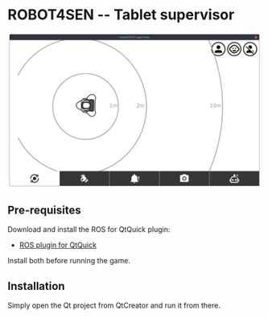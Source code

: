 ROBOT4SEN -- Tablet supervisor
==============================

![screenhot of the interface](doc/screenshot.png)

Pre-requisites
--------------

Download and install the ROS for QtQuick plugin:

- [ROS plugin for QtQuick](https://github.com/severin-lemaignan/ros-qml-plugin)

Install both before running the game.

Installation
------------

Simply open the Qt project from QtCreator and run it from there.


